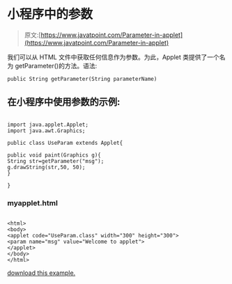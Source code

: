 # 小程序中的参数

> 原文:[https://www.javatpoint.com/Parameter-in-applet](https://www.javatpoint.com/Parameter-in-applet)

我们可以从 HTML 文件中获取任何信息作为参数。为此，Applet 类提供了一个名为 getParameter()的方法。语法:

```
public String getParameter(String parameterName)

```

## 在小程序中使用参数的示例:

<center><applet code="UseParam.class" height="300" width="500"><param name="msg" value="Welcome to applet"></applet> </center>

```

import java.applet.Applet;
import java.awt.Graphics;

public class UseParam extends Applet{

public void paint(Graphics g){
String str=getParameter("msg");
g.drawString(str,50, 50);
}

}

```

### myapplet.html

```

<html>
<body>
<applet code="UseParam.class" width="300" height="300">
<param name="msg" value="Welcome to applet">
</applet>
</body>
</html>

```

[download this example.](https://static.javatpoint.com/src/applet/UseParam.jar)